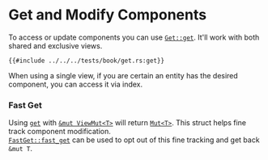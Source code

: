 # Get and Modify Components

To access or update components you can use [`Get::get`](https://docs.rs/shipyard/0.5/shipyard/trait.Get.html#tymethod.get). It'll work with both shared and exclusive views.

```rust, noplaypen
{{#include ../../../tests/book/get.rs:get}}
```

When using a single view, if you are certain an entity has the desired component, you can access it via index.

### Fast Get

Using [`get`](https://docs.rs/shipyard/0.5/shipyard/trait.Get.html#tymethod.get) with [`&mut ViewMut<T>`](https://docs.rs/shipyard/0.5/shipyard/struct.ViewMut.html) will return [`Mut<T>`](https://docs.rs/shipyard/0.5/shipyard/struct.Mut.html). This struct helps fine track component modification.  
[`FastGet::fast_get`](https://docs.rs/shipyard/0.5/shipyard/trait.FastGet.html#tymethod.fast_get) can be used to opt out of this fine tracking and get back `&mut T`.

